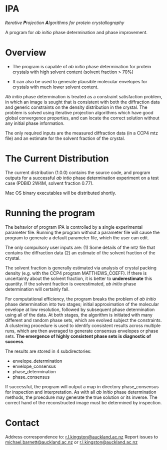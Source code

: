 # IPA 
***I**terative **P**rojection **A**lgorithms for protein crystallography*

A program for *ab initio* phase determination and phase improvement.


# Overview

+ The program is capable of *ab initio* phase determination for protein crystals with high solvent content (solvent fraction > 70%) 

+ It can also be used to generate plausible molecular envelopes for crystals with much lower solvent content.

*Ab initio* phase determination is treated as a constraint satisfaction problem, in which an image is sought that is consistent with both the diffraction data and generic constraints on the density distribution in the crystal. The problem is solved using  iterative projection algorithms which have good global convergence properties, and can locate the correct solution without any initial phase information. 

The only required inputs are the measured diffraction data (in a CCP4 mtz file) and an estimate for the solvent fraction of the crystal.


# The Current Distribution

The current distribution (1.0.0) contains the source code, and program outputs for a successful *ab intio* phase determination experiment on a test case (PDBID 2W4M, solvent fraction 0.77). 

Mac OS binary executables will be distributed shortly. 

# Running the program

The behavior of program IPA is controlled by a single experimental parameter file. Running the program without a parameter file will cause the program to generate a default parameter file, which the user can edit. 

The only compulsory user inputs are:
(1) Some details of the mtz file that contains the diffraction data
(2) an estimate of the solvent fraction of the crystal. 

The solvent fraction is generally estimated via analysis of crystal packing density (e.g. with the CCP4 program MATTHEWS_COEFF). If there is uncertainty about the solvent fraction, it is better to **underestimate** this quantity. If the solvent fraction is overestimated, *ab initio* phase determination will certainly fail.

For computational efficiency, the program breaks the problem of *ab initio* phase determination into two stages; initial approximation of the molecular envelope at low resolution, followed by subsequent phase determination using all of the data. At both stages, the algorithm is initiated with many different and random phase sets, which are evolved subject the constraints. A clustering procedure is used to identify consistent results across multiple runs, which are then averaged to generate consensus envelopes or phase sets. **The emergence of highly consistent phase sets is diagnostic of success**.

The results are stored in 4 subdirectories:
+ envelope_determination
+ envelope_consensus
+ phase_determination
+ phase_consensus

If successful, the program will output a map in directory phase_consensus for inspection and interpretation. As with all *ab initio* phase determination methods, the proecdure may generate the true solution or its inverse. The correct hand of the reconstructed image must be determined by inspection. 


# Contact

Address correspondence to: r.l.kingston@auckland.ac.nz
Report issues to michael.barnett@auckland.ac.nz or r.l.kingston@auckland.ac.nz
